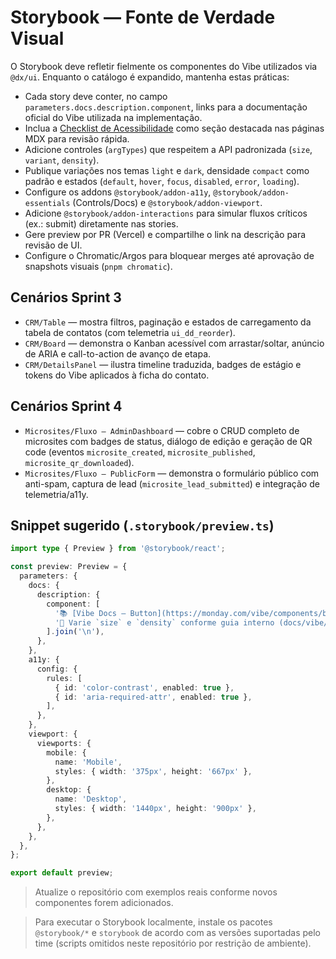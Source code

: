 # Storybook — Fonte de Verdade Visual

O Storybook deve refletir fielmente os componentes do Vibe utilizados via `@dx/ui`. Enquanto o catálogo é expandido, mantenha estas práticas:

- Cada story deve conter, no campo `parameters.docs.description.component`, links para a documentação oficial do Vibe utilizada na implementação.
- Inclua a [Checklist de Acessibilidade](./accessibility-checklist.md) como seção destacada nas páginas MDX para revisão rápida.
- Adicione controles (`argTypes`) que respeitem a API padronizada (`size`, `variant`, `density`).
- Publique variações nos temas `light` e `dark`, densidade `compact` como padrão e estados (`default`, `hover`, `focus`, `disabled`, `error`, `loading`).
- Configure os addons `@storybook/addon-a11y`, `@storybook/addon-essentials` (Controls/Docs) e `@storybook/addon-viewport`.
- Adicione `@storybook/addon-interactions` para simular fluxos críticos (ex.: submit) diretamente nas stories.
- Gere preview por PR (Vercel) e compartilhe o link na descrição para revisão de UI.
- Configure o Chromatic/Argos para bloquear merges até aprovação de snapshots visuais (`pnpm chromatic`).

## Cenários Sprint 3
- `CRM/Table` — mostra filtros, paginação e estados de carregamento da tabela de contatos (com telemetria `ui_dd_reorder`).
- `CRM/Board` — demonstra o Kanban acessível com arrastar/soltar, anúncio de ARIA e call-to-action de avanço de etapa.
- `CRM/DetailsPanel` — ilustra timeline traduzida, badges de estágio e tokens do Vibe aplicados à ficha do contato.

## Cenários Sprint 4
- `Microsites/Fluxo — AdminDashboard` — cobre o CRUD completo de microsites com badges de status, diálogo de edição e geração de QR code (eventos `microsite_created`, `microsite_published`, `microsite_qr_downloaded`).
- `Microsites/Fluxo — PublicForm` — demonstra o formulário público com anti-spam, captura de lead (`microsite_lead_submitted`) e integração de telemetria/a11y.

## Snippet sugerido (`.storybook/preview.ts`)
```ts
import type { Preview } from '@storybook/react';

const preview: Preview = {
  parameters: {
    docs: {
      description: {
        component: [
          '📚 [Vibe Docs — Button](https://monday.com/vibe/components/button)',
          '🧭 Varie `size` e `density` conforme guia interno (docs/vibe/themes-density.md)'
        ].join('\n'),
      },
    },
    a11y: {
      config: {
        rules: [
          { id: 'color-contrast', enabled: true },
          { id: 'aria-required-attr', enabled: true },
        ],
      },
    },
    viewport: {
      viewports: {
        mobile: {
          name: 'Mobile',
          styles: { width: '375px', height: '667px' },
        },
        desktop: {
          name: 'Desktop',
          styles: { width: '1440px', height: '900px' },
        },
      },
    },
  },
};

export default preview;
```

> Atualize o repositório com exemplos reais conforme novos componentes forem adicionados.

> Para executar o Storybook localmente, instale os pacotes `@storybook/*` e `storybook` de acordo com as versões suportadas pelo time (scripts omitidos neste repositório por restrição de ambiente).
